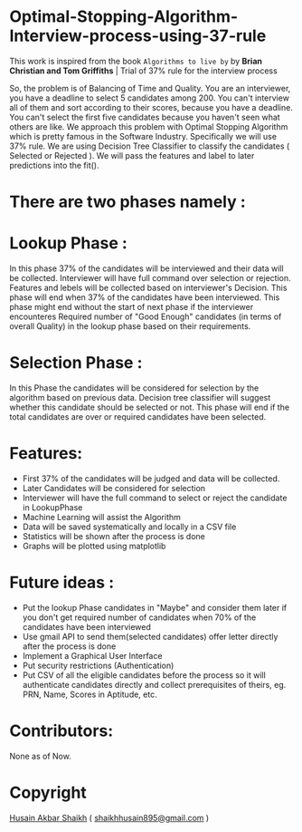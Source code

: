 # Optimal-Stopping-Algorithm-Interview-process-using-37-rule
This work is inspired  from the book ```Algorithms to live by``` by **Brian Christian and Tom Griffiths** | Trial of 37% rule for the interview process

So, the problem is of Balancing of Time and Quality.
You are an interviewer, you have a deadline to select 5 candidates among 200. You can't interview all of them and sort according to their scores, because you have a deadline. You can't select the first five candidates because you haven't seen what others are like.
We approach this problem with Optimal Stopping Algorithm which is pretty famous in the Software Industry. Specifically we will use 37% rule. We are using Decision Tree Classifier to classify the candidates ( Selected or Rejected ). We will pass the features and label to later predictions into the fit().


# There are two phases namely :

# Lookup Phase : 
In this phase 37% of the candidates will be interviewed and their data will be collected. Interviewer will have full command over selection or rejection. Features and lebels will be collected based on interviewer's Decision. This phase will end when 37% of the candidates have been interviewed. This phase might end without the start of next phase if the interviewer encounteres  Required number of "Good Enough" candidates (in terms of overall Quality) in the lookup phase based on their requirements. 

# Selection Phase : 
In this Phase the candidates will be considered for selection by the algorithm based on previous data. Decision tree classifier will suggest whether this candidate should be selected or not. This phase will end if the total candidates are over or required candidates have been selected.


# Features:
- First 37% of the candidates will be judged and data will be collected.
- Later Candidates will be considered for selection
- Interviewer will have the full command to select or reject the candidate in LookupPhase
- Machine Learning will assist the Algorithm 
- Data will be saved systematically and locally in a CSV file
- Statistics will be shown after the process is done
- Graphs will be plotted using matplotlib

# Future ideas :
- Put the lookup Phase candidates in "Maybe" and consider them later if you don't get required number of candidates when 70% of the candidates have been interviewed
- Use gmail API to send them(selected candidates) offer letter directly after the process is done
- Implement a Graphical User Interface
- Put security restrictions (Authentication)
- Put CSV of all the eligible candidates before the process so it will authenticate candidates directly and collect prerequisites of theirs, eg. PRN, Name, Scores in Aptitude, etc.

# Contributors:
None as of Now.


# Copyright
[Husain Akbar Shaikh](https://www.github.com/HusainShaikh895) ( shaikhhusain895@gmail.com )
